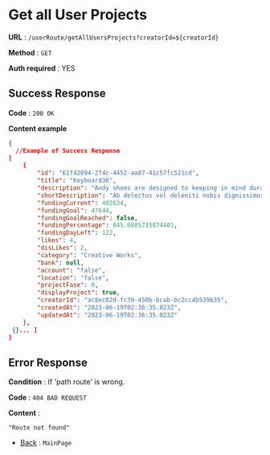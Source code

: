 # Get all User Projects

**URL** : `/userRoute/getAllUsersProjects?creatorId=${creatorId}`

**Method** : `GET`

**Auth required** : YES

## Success Response

**Code** : `200 OK`

**Content example**

```json
{
  //Example of Success Response
[
    {
        "id": "61f42094-2f4c-4452-aa07-41c57fc521cd",
        "title": "Keyboard36",
        "description": "Andy shoes are designed to keeping in mind durability as well as trends, the most stylish range of shoes & sandals",
        "shortDescription": "Ab delectus vel deleniti nobis dignissimos mollitia quod possimus.",
        "fundingCurrent": 402634,
        "fundingGoal": 47644,
        "fundingGoalReached": false,
        "fundingPercentage": 845.0885735874401,
        "fundingDayLeft": 122,
        "likes": 4,
        "disLikes": 2,
        "category": "Creative Works",
        "bank": null,
        "account": "false",
        "location": "false",
        "projectFase": 0,
        "displayProject": true,
        "creatorId": "ac8ec82d-fc39-450b-bcab-bc2cc4b539b35",
        "createdAt": "2023-06-19T02:36:35.023Z",
        "updatedAt": "2023-06-19T02:36:35.023Z"
    },
 {}... ]
}
```

## Error Response

**Condition** : If 'path route' is wrong.

**Code** : `404 BAD REQUEST`

**Content** :

```String
"Route not found"
```

- [Back](../../readme.md) : `MainPage`
